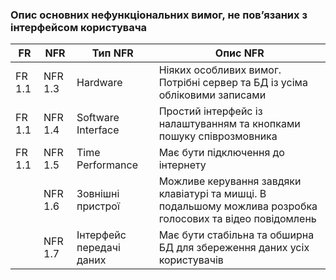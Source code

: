 ### Опис основних нефункціональних вимог, не пов’язаних з інтерфейсом користувача

| FR | NFR | Тип NFR | Опис NFR |
|----|-----|---------|----------|
| FR 1.1 | NFR 1.3 | Hardware | Ніяких особливих вимог. Потрібні сервер та БД із усіма обліковими записами |
| FR 1.1 | NFR 1.4 | Software Interface | Простий інтерфейс із налаштуванням та кнопками пошуку співрозмовника |
| FR 1.1 | NFR 1.5 | Time Performance | Має бути підключення до інтернету |
| | NFR 1.6 | Зовнішні пристрої | Можливе керування завдяки клавіатурі та мишці. В подальшому можлива розробка голосових та відео повідомлень |
| | NFR 1.7 | Інтерфейс передачі даних | Має бути стабільна та обширна БД для збереження даних усіх користувачів |

